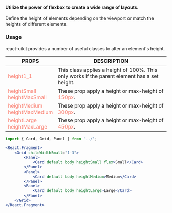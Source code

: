 #### Utilize the power of flexbox to create a wide range of layouts.
Define the height of elements depending on the viewport or match the heights of different elements.

### Usage
react-uikit provides a number of useful classes to alter an element's height.

| PROPS  | DESCRIPTION |
| ----- | ----------- |
| <span style="color:salmon">height1_1</span> | This class applies a height of 100%. This only works if the parent element has a set height. |
| <span style="color:salmon">heightSmall</span><br /><span style="color:salmon">heightMaxSmall</span> | These prop apply a height or max-height of <span style="color:salmon">150px</span>. |
| <span style="color:salmon">heightMedium</span><br /><span style="color:salmon">heightMaxMedium</span> | These prop apply a height or max-height of <span style="color:salmon">300px</span>. |
| <span style="color:salmon">heightLarge</span><br /><span style="color:salmon">heightMaxLarge</span> | These prop apply a height or max-height of <span style="color:salmon">450px</span>. |

```jsx
import { Card, Grid, Panel } from '../';

<React.Fragment>
    <Grid childWidthSmall="1-3">
        <Panel>
            <Card default body heightSmall flex>Small</Card>
        </Panel>
        <Panel>
            <Card default body heightMedium>Medium</Card>
        </Panel>
        <Panel>
            <Card default body heightLarge>Large</Card>
        </Panel>
    </Grid>
</React.Fragment>
```
